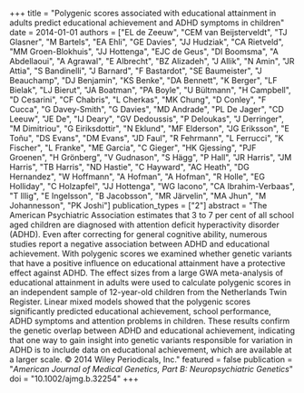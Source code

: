 +++
title = "Polygenic scores associated with educational attainment in adults predict educational achievement and ADHD symptoms in children"
date = 2014-01-01
authors = ["EL de Zeeuw", "CEM van Beijsterveldt", "TJ Glasner", "M Bartels", "EA Ehli", "GE Davies", "JJ Hudziak", "CA Rietveld", "MM Groen-Blokhuis", "JJ Hottenga", "EJC de Geus", "DI Boomsma", "A Abdellaoui", "A Agrawal", "E Albrecht", "BZ Alizadeh", "J Allik", "N Amin", "JR Attia", "S Bandinelli", "J Barnard", "F Bastardot", "SE Baumeister", "J Beauchamp", "DJ Benjamin", "KS Benke", "DA Bennett", "K Berger", "LF Bielak", "LJ Bierut", "JA Boatman", "PA Boyle", "U Bültmann", "H Campbell", "D Cesarini", "CF Chabris", "L Cherkas", "MK Chung", "D Conley", "F Cucca", "G Davey-Smith", "G Davies", "MD Andrade", "PL De Jager", "CD Leeuw", "JE De", "IJ Deary", "GV Dedoussis", "P Deloukas", "J Derringer", "M Dimitriou", "G Eiriksdottir", "N Eklund", "MF Elderson", "JG Eriksson", "E Toñu", "DS Evans", "DM Evans", "JD Faul", "R Fehrmann", "L Ferrucci", "K Fischer", "L Franke", "ME Garcia", "C Gieger", "HK Gjessing", "PJF Groenen", "H Grönberg", "V Gudnason", "S Hägg", "P Hall", "JR Harris", "JM Harris", "TB Harris", "ND Hastie", "C Hayward", "AC Heath", "DG Hernandez", "W Hoffmann", "A Hofman", "A Hofman", "R Holle", "EG Holliday", "C Holzapfel", "JJ Hottenga", "WG Iacono", "CA Ibrahim-Verbaas", "T Illig", "E Ingelsson", "B Jacobsson", "MR Järvelin", "MA Jhun", "M Johannesson", "PK Joshi"]
publication_types = ["2"]
abstract = "The American Psychiatric Association estimates that 3 to 7 per cent of all school aged children are diagnosed with attention deficit hyperactivity disorder (ADHD). Even after correcting for general cognitive ability, numerous studies report a negative association between ADHD and educational achievement. With polygenic scores we examined whether genetic variants that have a positive influence on educational attainment have a protective effect against ADHD. The effect sizes from a large GWA meta-analysis of educational attainment in adults were used to calculate polygenic scores in an independent sample of 12-year-old children from the Netherlands Twin Register. Linear mixed models showed that the polygenic scores significantly predicted educational achievement, school performance, ADHD symptoms and attention problems in children. These results confirm the genetic overlap between ADHD and educational achievement, indicating that one way to gain insight into genetic variants responsible for variation in ADHD is to include data on educational achievement, which are available at a larger scale. © 2014 Wiley Periodicals, Inc."
featured = false
publication = "*American Journal of Medical Genetics, Part B: Neuropsychiatric Genetics*"
doi = "10.1002/ajmg.b.32254"
+++

